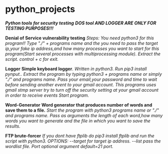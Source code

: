 # python_projects
***Python tools for security testing***
***DOS tool AND LOGGER ARE ONLY FOR TESTING PURPOSES!!!***

**Denial of Service vulnerability testing**
*Steps:
  You need python3 for this program!!
  Type "./"  + programs name and the you need to pass the target ip,your fake ip address,and how many processes you want to     start for this program(Start several processes with multiprocessing module).
  Extract the script.
  control + c for exit.*

**Logger**
**Simple keyboard logger**.
*Written in python3.
    Run pip3 install pynput..
    Extract the program by typing python3 + programs name or simply "./"  and programs name.
    Pass your email,your password and time to wait before sending another event to your gmail account.
    This programs uses gmail stmp server try to turn off the security setting at your gmail account in order to receive events
    Start program.*

**Word-Generator**
**Word generator that produces number of words and save them to a file.**
  *Start the program with python3 programs name or "./" and programs name.
  Pass as arguments the length of each word,how many words you want to generate and the file in which you want to save the              results.*

**FTP brute-forcer**
*If you dont have ftplib do pip3 install ftplib and run the script with python3.
  OPTIONS:
  --target for target ip address.
  --list pass the wordlist file.
  Port optional argument default=21 port.*





